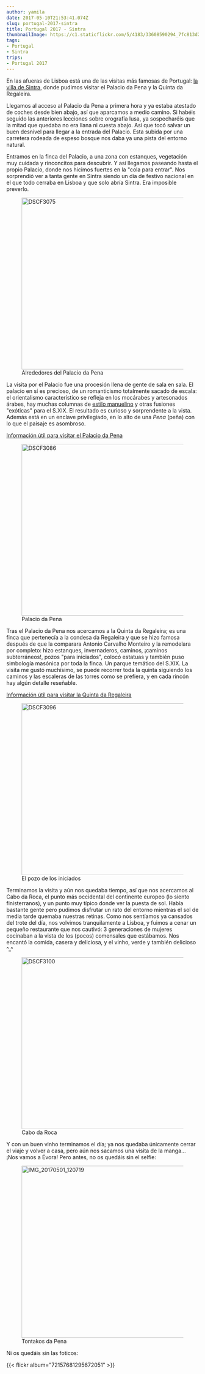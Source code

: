 ```yaml
---
author: yamila
date: 2017-05-10T21:53:41.074Z
slug: portugal-2017-sintra
title: Portugal 2017 - Sintra
thumbnailImage: https://c1.staticflickr.com/5/4183/33608590294_7fc813d211_c.jpg
tags:
- Portugal
- Sintra
trips:
- Portugal 2017
---
```


En las afueras de Lisboa está una de las visitas más famosas de Portugal: <a href="https://pt.wikipedia.org/wiki/Sintra" target="_new">la villa de Sintra</a>, donde pudimos visitar el Palacio da Pena y la Quinta da Regaleira.

Llegamos al acceso al Palacio da Pena a primera hora y ya estaba atestado de coches desde bien abajo, así que aparcamos a medio camino. Si habéis seguido las anteriores lecciones sobre orografía lusa, ya sospecharéis que la mitad que quedaba no era llana ni cuesta abajo. Así que tocó salvar un buen desnivel para llegar a la entrada del Palacio. Esta subida por una carretera rodeada de espeso bosque nos daba ya una pista del entorno natural.

Entramos en la finca del Palacio, a una zona con estanques, vegetación muy cuidada y rinconcitos para descubrir. Y así llegamos paseando hasta el propio Palacio, donde nos hicimos fuertes en la "cola para entrar". Nos sorprendió ver a tanta gente en Sintra siendo un día de festivo nacional en el que todo cerraba en Lisboa y que solo abría Sintra. Era imposible preverlo.

<figure>
<img src="https://c1.staticflickr.com/5/4161/34450665825_9fec9b5b6d_c.jpg" width="800" height="449" alt="DSCF3075">
<figcaption>Alrededores del Palacio da Pena</figcaption>
</figure>

La visita por el Palacio fue una procesión llena de gente de sala en sala. El palacio en sí es precioso, de un romanticismo totalmente sacado de escala: el orientalismo característico se refleja en los mocárabes y artesonados árabes, hay muchas columnas de <a href="https://es.wikipedia.org/wiki/Estilo_manuelino" target="_new">estilo manuelino</a> y otras fusiones "exóticas" para el S.XIX. El resultado es curioso y sorprendente a la vista. Además está en un enclave privilegiado, en lo alto de una <em>Pena</em> (peña) con lo que el paisaje es asombroso.

<a href="http://www.parquesdesintra.pt/es/parques-jardines-y-monumentos/parque-y-palacio-nacional-de-la-pena/" target="_new">Información útil para visitar el Palacio da Pena</a>

<figure>
<img src="https://c1.staticflickr.com/5/4183/33608590294_7fc813d211_c.jpg" width="800" height="449" alt="DSCF3086">
<figcaption>Palacio da Pena</figcaption>
</figure>

Tras el Palacio da Pena nos acercamos a la Quinta da Regaleira; es una finca que pertenecía a la condesa da Regaleira y que se hizo famosa después de que la comparara Antonio Carvalho Monteiro y la remodelara por completo: hizo estanques, invernaderos, caminos, ¡caminos subterráneos!, pozos "para iniciados", colocó estatuas y también puso simbología masónica por toda la finca. Un parque temático del S.XIX. La visita me gustó muchísimo, se puede recorrer toda la quinta siguiendo los caminos y las escaleras de las torres como se prefiera, y en cada rincón hay algún detalle reseñable.

<a href="https://www.lisboa.es/que-ver/quinta-da-regaleira/" target="_new">Información útil para visitar la Quinta da Regaleira</a>

<figure>
<img src="https://c1.staticflickr.com/5/4161/34320192461_fa66124607_c.jpg" width="800" height="449" alt="DSCF3096">
<figcaption>El pozo de los iniciados</figcaption>
</figure>

Terminamos la visita y aún nos quedaba tiempo, así que nos acercamos al Cabo da Roca, el punto más occidental del continente europeo (lo siento finisterranos), y un punto muy típico donde ver la puesta de sol. Había bastante gente pero pudimos disfrutar un rato del entorno mientras el sol de media tarde quemaba nuestras retinas. Como nos sentíamos ya cansados del trote del día, nos volvimos tranquilamente a Lisboa, y fuimos a cenar un pequeño restaurante que nos cautivó: 3 generaciones de mujeres cocinaban a la vista de los (pocos) comensales que estábamos. Nos encantó la comida, casera y deliciosa, y el vinho, verde y también delicioso ^_^

<figure>
<img src="https://c1.staticflickr.com/5/4194/34065982840_71dd842b10_c.jpg" width="800" height="449" alt="DSCF3100">
<figcaption>Cabo da Roca</figcaption>
</figure>

Y con un buen vinho terminamos el día; ya nos quedaba únicamente cerrar el viaje y volver a casa, pero aún nos sacamos una visita de la manga... ¡Nos vamos a Évora! Pero antes, no os quedáis sin el selfie:

<figure>
<img src="https://c1.staticflickr.com/5/4175/34067713260_ee4ef3b8b3_c.jpg" width="800" height="450" alt="IMG_20170501_120719">
<figcaption>Tontakos da Pena</figcaption>
</figure>

Ni os quedáis sin las foticos:

{{< flickr album="72157681295672051" >}}
